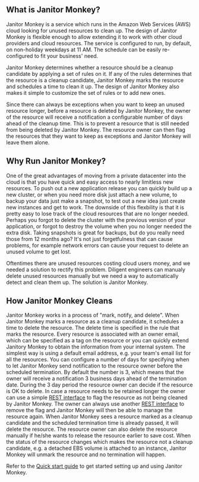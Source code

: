 ## What is Janitor Monkey?

Janitor Monkey is a service which runs in the Amazon Web Services (AWS) cloud looking for unused resources to clean up. The design of Janitor Monkey is flexible enough to allow extending it to work with other cloud providers and cloud resources. The service is configured to run, by default, on non-holiday weekdays at 11 AM. The schedule can be easily re-configured to fit your business' need.

Janitor Monkey determines whether a resource should be a cleanup candidate by applying a set of rules on it. If any of the rules determines that the resource is a cleanup candidate, Janitor Monkey marks the resource and schedules a time to clean it up. The design of Janitor Monkey also makes it simple to customize the set of rules or to add new ones.

Since there can always be exceptions when you want to keep an unused resource longer, before a resource is deleted by Janitor Monkey, the owner of the resource will receive a notification a configurable number of days ahead of the cleanup time. This is to prevent a resource that is still needed from being deleted by Janitor Monkey. The resource owner can then flag the resources that they want to keep as exceptions and Janitor Monkey will leave them alone.

## Why Run Janitor Monkey?

One of the great advantages of moving from a private datacenter into the cloud is that you have quick and easy access to nearly limitless new resources.  To push out a new application release you can quickly build up a new cluster, or when you need more disk just attach a new volume, to backup your data just make a snapshot, to test out a new idea just create new instances and get to work.  The downside of this flexbility is that it is pretty easy to lose track of the cloud resources that are no longer needed.  Perhaps you forgot to delete the cluster with the previous version of your application, or forgot to destroy the volume when you no longer needed the extra disk.  Taking snapshots is great for backups, but do you really need those from 12 months ago?  It's not just forgetfulness that can cause problems, for example network errors can cause your request to delete an unused volume to get lost. 

Oftentimes there are unused resources costing cloud users money, and we needed a solution to rectify this problem. Diligent engineers can manualy delete unused resources manually but we need a way to automatically detect and clean them up. The solution is Janitor Monkey.

##  How Janitor Monkey Cleans

Janitor Monkey works in a process of "mark, notify, and delete". When Janitor Monkey marks a resource as a cleanup candidate, it schedules a time to delete the resource. The delete time is specified in the rule that marks the resource. Every resource is associated with an owner email, which can be specified as a tag on the resource or you can quickly extend Janitory Monkey to obtain the information from your internal system. The simplest way is using a default email address, e.g. your team's email list for all the resources. You can configure a number of days for specifying when to let Janitor Monkey send notification to the resource owner before the scheduled termination. By default the number is 3, which means that the owner will receive a notification 3 business days ahead of the termination date. During the 3 day period the resource owner can decide if the resource is OK to delete. In case a resource needs to be retained longer the owner can use a simple [REST interface](REST) to flag the resource as not being cleaned by Janitor Monkey. The owner can always use another [REST interface](REST) to remove the flag and Janitor Monkey will then be able to manage the resource again. When Janitor Monkey sees a resource marked as a cleanup candidate and the scheduled termination time is already passed, it will delete the resource. The resource owner can also delete the resource manually if he/she wants to release the resource earlier to save cost. When the status of the resource changes which makes the resource not a cleanup candidate, e.g. a detached EBS volume is attached to an instance, Janitor Monkey will unmark the resource and no termination will happen.

Refer to the [Quick start guide](Quick-Start-Guide) to get started setting up and using Janitor Monkey.